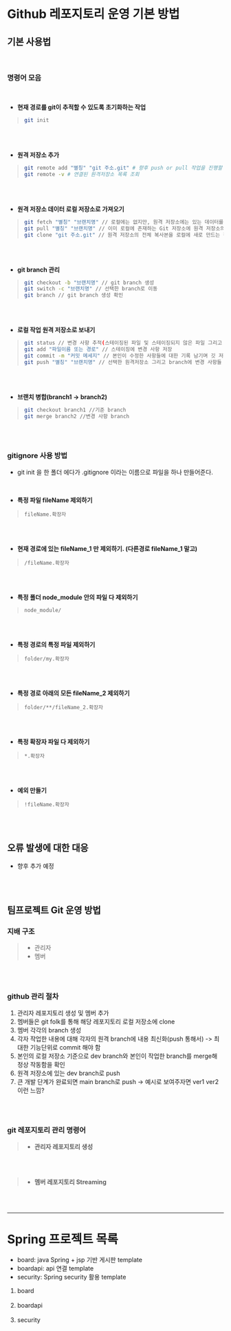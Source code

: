 # Github 레포지토리 운영 기본 방법

기본 사용법
-------------
<br>

### 명령어 모음

<br>

* **현재 경로를 git이 추적할 수 있도록 초기화하는 작업**
> 
>    ```bash
>    git init
>    ```

<br><br>

* **원격 저장소 추가**
> 
>    ```bash
>    git remote add "별칭" "git 주소.git" # 향후 push or pull 작업을 진행할 때 "별칭"으로 지정한 원격 저장소에 접근할 수 있음. git clone 시 default 별칭은 origin
>    git remote -v # 연결된 원격저장소 목록 조회
>    ```

<br><br>

* **원격 저장소 데이터 로컬 저장소로 가져오기**
> 
>    ```bash
>   git fetch "별칭" "브랜치명" // 로컬에는 없지만, 원격 저장소에는 있는 데이터를 가져오며 자동으로 Merge 되지 않음
>   git pull "별칭" "브랜치명" // 이미 로컬에 존재하는 Git 저장소에 원격 저장소의 최신 변경사항을 가져오고 병합. 원격 저장소에 새로운 커밋이 추가되었을 때, 그 변경사항을 현재 로컬 저장소에 반영(git fetch와 git merge의 조합)
>   git clone "git 주소.git" // 원격 저장소의 전체 복사본을 로컬에 새로 만드는 작업으로 새로운 디렉토리가 생성되며 그 안에 원격 저장소의 모든 파일과 폴더, 그리고 모든 커밋 히스토리가 포함됨. 일반적으로 저장소를 처음 시작할 때 사용
>    ```

<br><br>

* **git branch 관리**
> 
>    ```bash
>   git checkout -b "브랜치명" // git branch 생성
>   git switch -c "브랜치명" // 선택한 branch로 이동
>   git branch // git branch 생성 확인
>    ```

<br><br>

* **로컬 작업 원격 저장소로 보내기**
>    ```bash
>   git status // 변경 사항 추적(스테이징된 파일 및 스테이징되지 않은 파일 그리고 깃 추적이 되지 않은 파일)
>   git add "파일이름 또는 경로" // 스테이징에 변경 사항 저장
>   git commit -m "커밋 메세지" // 본인이 수정한 사항들에 대한 기록 남기며 깃 저장소에 넘기기 직전 단계
>   git push "별칭" "브랜치명" // 선택한 원격저장소 그리고 branch에 변경 사항들 저장
>    ```

<br><br>

* **브랜치 병합(branch1 -> branch2)**
>   ```bash
>   git checkout branch1 //기준 branch
>   git merge branch2 //변경 사항 branch
>   ```

<br><br>

### gitignore 사용 방법
* git init 을 한 폴더 에다가 .gitignore 이라는 이름으로 파일을 하나 만들어준다.

<br>

* **특정 파일 fileName 제외하기**
>   ```파일 내용
>   fileName.확장자
>   ```
<br><br>

* **현재 경로에 있는 fileName_1 만 제외하기. (다른경로 fileName_1 말고)**
>   ```파일 내용
>   /fileName.확장자
>   ```
<br><br>

* **특정 폴더 node_module 안의 파일 다 제외하기**
>   ```파일 내용
>   node_module/
>   ```
 <br><br>
 
* **특정 경로의 특정 파일 제외하기**
>   ```파일 내용
>   folder/my.확장자
>   ```
<br><br>

* **특정 경로 아래의 모든 fileName_2 제외하기**
>   ```파일 내용
>   folder/**/fileName_2.확장자
>   ```
<br><br>
 
* **특정 확장자 파일 다 제외하기**
>   ```파일 내용
>   *.확장자
>   ```
<br><br>
 
* **예외 만들기**
>   ```파일 내용
>   !fileName.확장자
>   ```
<br><br>

오류 발생에 대한 대응
-------------
* 향후 추가 예정

<br><br>

팀프로젝트 Git 운영 방법
-------------
### 지배 구조
>   * 관리자
>   * 멤버

<br><br>

### github 관리 절차
1. 관리자 레포지토리 생성 및 멤버 추가
2. 멤버들은 git folk를 통해 해당 레포지토리 로컬 저장소에 clone
3. 멤버 각각의 branch 생성 
4. 각자 작업한 내용에 대해 각자의 원격 branch에 내용 최신화(push 통해서) -> 최대한 기능단위로 commit 해야 함
5. 본인의 로컬 저장소 기준으로 dev branch와 본인이 작업한 branch를 merge해 정상 작동함을 확인
6. 원격 저장소에 있는 dev branch로 push
7. 큰 개발 단계가 완료되면 main branch로 push -> 예시로 보여주자면 ver1 ver2 이런 느낌?

<br><br>

### git 레포지토리 관리 명령어
> * **관리자 레포지토리 생성**

<br><br>

> * **멤버 레포지토리 Streaming**

<br><br>


* * *
# Spring 프로젝트 목록
* board: java Spring + jsp 기반 게시판 template
* boardapi: api 연결 template
* security: Spring security 활용 template

1. board
<br><br>
2. boardapi
<br><br>
3. security
